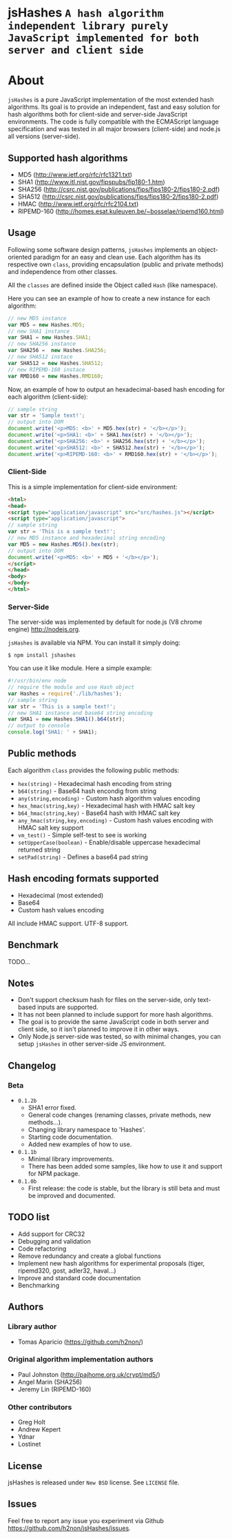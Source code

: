 # jsHashes `A hash algorithm independent library purely JavaScript implemented for both server and client side`

# About

`jsHashes` is a pure JavaScript implementation of the most extended hash algorithms.
Its goal is to provide an independent, fast and easy solution for hash algorithms both for client-side and server-side JavaScript environments.
The code is fully compatible with the ECMAScript language specification and was tested in all major browsers (client-side) and node.js all versions (server-side).   

## Supported hash algorithms

* MD5 (<http://www.ietf.org/rfc/rfc1321.txt>)
* SHA1 (<http://www.itl.nist.gov/fipspubs/fip180-1.htm>)
* SHA256 (<http://csrc.nist.gov/publications/fips/fips180-2/fips180-2.pdf>)
* SHA512 (<http://csrc.nist.gov/publications/fips/fips180-2/fips180-2.pdf>)
* HMAC (<http://www.ietf.org/rfc/rfc2104.txt>)
* RIPEMD-160 (<http://homes.esat.kuleuven.be/~bosselae/ripemd160.html>)

## Usage
Following some software design patterns, `jsHashes` implements an object-oriented paradigm for an easy and clean use. 
Each algorithm has its respective own `class`, providing encapsulation (public and private methods) and independence from other classes.   

All the `classes` are defined inside the Object called `Hash` (like namespace). 

Here you can see an example of how to create a new instance for each algorithm:

```javascript
// new MD5 instance
var MD5 = new Hashes.MD5;
// new SHA1 instance
var SHA1 = new Hashes.SHA1;
// new SHA256 instance
var SHA256 =  new Hashes.SHA256;
// new SHA512 instace
var SHA512 = new Hashes.SHA512;
// new RIPEMD-160 instace
var RMD160 = new Hashes.RMD160; 
```

Now, an example of how to output an hexadecimal-based hash encoding for each algorithm (client-side):

```javascript
// sample string
var str = 'Sample text!';
// output into DOM
document.write('<p>MD5: <b>' + MD5.hex(str) + '</b></p>');
document.write('<p>SHA1: <b>' + SHA1.hex(str) + '</b></p>');
document.write('<p>SHA256: <b>' + SHA256.hex(str) + '</b></p>');
document.write('<p>SHA512: <b>' + SHA512.hex(str) + '</b></p>');
document.write('<p>RIPEMD-160: <b>' + RMD160.hex(str) + '</b></p>');
```

### Client-Side
This is a simple implementation for client-side environment:

```html
<html>
<head>
<script type="application/javascript" src="src/hashes.js"></script>
<script type="application/javascript">
// sample string 
var str = 'This is a sample text!';
// new MD5 instance and hexadecimal string encoding
var MD5 = new Hashes.MD5().hex(str);
// output into DOM
document.write('<p>MD5: <b>' + MD5 + '</b></p>');
</script>
</head>
<body>
</body>
</html>
```

### Server-Side
The server-side was implemented by default for node.js (V8 chrome engine) <http://nodejs.org>.

`jsHashes` is available via NPM. You can install it simply doing:

```
$ npm install jshashes
```

You can use it like module. Here a simple example:

```javascript
#!/usr/bin/env node
// require the module and use Hash object
var Hashes = require('./lib/hashes');
// sample string
var str = 'This is a sample text!';
// new SHA1 instance and base64 string encoding
var SHA1 = new Hashes.SHA1().b64(str);
// output to console
console.log('SHA1: ' + SHA1);
```

## Public methods
Each algorithm `class` provides the following public methods:

* `hex(string)` - Hexadecimal hash encoding from string 
* `b64(string)` - Base64 hash encondig from string
* `any(string,encoding)` - Custom hash algorithm values encoding
* `hex_hmac(string,key)` - Hexadecimal hash with HMAC salt key
* `b64_hmac(string,key)` - Base64 hash with HMAC salt key 
* `any_hmac(string,key,encoding)` - Custom hash values encoding with HMAC salt key support
* `vm_test()` - Simple self-test to see is working
* `setUpperCase(boolean)` - Enable/disable uppercase hexadecimal returned string 
* `setPad(string)` - Defines a base64 pad string

## Hash encoding formats supported

* Hexadecimal (most extended)
* Base64
* Custom hash values encoding

All include HMAC support. UTF-8 support.

## Benchmark
TODO...

## Notes

* Don't support checksum hash for files on the server-side, only text-based inputs are supported.
* It has not been planned to include support for more hash algorithms.
* The goal is to provide the same JavaScript code in both server and client side, so it isn't planned to improve it in other ways. 
* Only Node.js server-side was tested, so with minimal changes, you can setup `jsHashes` in other server-side JS environment.

## Changelog

### Beta
* `0.1.2b` 
  - SHA1 error fixed. 
  - General code changes (renaming classes, private methods, new methods...). 
  - Changing library namespace to 'Hashes'. 
  - Starting code documentation. 
  - Added new examples of how to use. 
* `0.1.1b` 
  - Minimal library improvements. 
  - There has been added some samples, like how to use it and support for NPM package.
* `0.1.0b` 
  - First release: the code is stable, but the library is still beta and must be improved and documented.
  
## TODO list

* Add support for CRC32
* Debugging and validation
* Code refactoring
* Remove redundancy and create a global functions
* Implement new hash algorithms for experimental proposals (tiger, ripemd320, gost, adler32, haval...)
* Improve and standard code documentation
* Benchmarking 

## Authors 

### Library author

* Tomas Aparicio (<https://github.com/h2non/>)

### Original algorithm implementation authors

* Paul Johnston (<http://pajhome.org.uk/crypt/md5/>)
* Angel Marin (SHA256)
* Jeremy Lin (RIPEMD-160)

### Other contributors

* Greg Holt
* Andrew Kepert
* Ydnar
* Lostinet

## License

jsHashes is released under `New BSD` license. See `LICENSE` file.

## Issues

Feel free to report any issue you experiment via Github <https://github.com/h2non/jsHashes/issues>.

